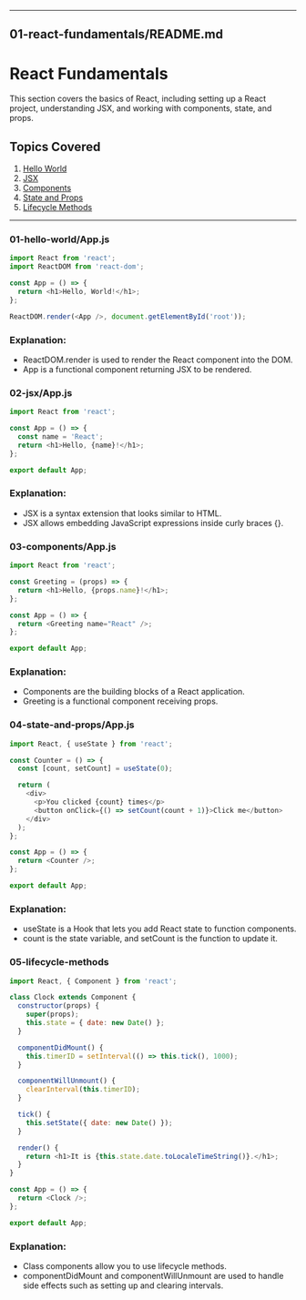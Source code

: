 
---

## 01-react-fundamentals/README.md
# React Fundamentals

This section covers the basics of React, including setting up a React project, understanding JSX, and working with components, state, and props.

## Topics Covered

1. [Hello World](./01-hello-world/App.js)
2. [JSX](./02-jsx/App.js)
3. [Components](./03-components/App.js)
4. [State and Props](./04-state-and-props/App.js)
5. [Lifecycle Methods](./05-lifecycle-methods/App.js)

---

### 01-hello-world/App.js
```js
import React from 'react';
import ReactDOM from 'react-dom';

const App = () => {
  return <h1>Hello, World!</h1>;
};

ReactDOM.render(<App />, document.getElementById('root'));
```
### Explanation:
- ReactDOM.render is used to render the React component into the DOM.
- App is a functional component returning JSX to be rendered.
### 02-jsx/App.js
```js
import React from 'react';

const App = () => {
  const name = 'React';
  return <h1>Hello, {name}!</h1>;
};

export default App;
```
### Explanation:
- JSX is a syntax extension that looks similar to HTML.
- JSX allows embedding JavaScript expressions inside curly braces {}.
### 03-components/App.js
```js
import React from 'react';

const Greeting = (props) => {
  return <h1>Hello, {props.name}!</h1>;
};

const App = () => {
  return <Greeting name="React" />;
};

export default App;
```
### Explanation:
- Components are the building blocks of a React application.
- Greeting is a functional component receiving props.
### 04-state-and-props/App.js
```js
import React, { useState } from 'react';

const Counter = () => {
  const [count, setCount] = useState(0);

  return (
    <div>
      <p>You clicked {count} times</p>
      <button onClick={() => setCount(count + 1)}>Click me</button>
    </div>
  );
};

const App = () => {
  return <Counter />;
};

export default App;
```
### Explanation:
- useState is a Hook that lets you add React state to function components.
- count is the state variable, and setCount is the function to update it.
### 05-lifecycle-methods
```js
import React, { Component } from 'react';

class Clock extends Component {
  constructor(props) {
    super(props);
    this.state = { date: new Date() };
  }

  componentDidMount() {
    this.timerID = setInterval(() => this.tick(), 1000);
  }

  componentWillUnmount() {
    clearInterval(this.timerID);
  }

  tick() {
    this.setState({ date: new Date() });
  }

  render() {
    return <h1>It is {this.state.date.toLocaleTimeString()}.</h1>;
  }
}

const App = () => {
  return <Clock />;
};

export default App;
```
### Explanation:
- Class components allow you to use lifecycle methods.
- componentDidMount and componentWillUnmount are used to handle side effects such as setting up and clearing intervals.
